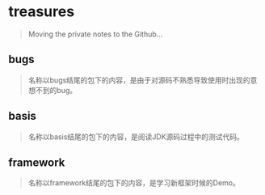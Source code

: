 # treasures
> Moving the private notes to the Github...
## bugs
> 名称以bugs结尾的包下的内容，是由于对源码不熟悉导致使用时出现的意想不到的bug。
## basis
> 名称以basis结尾的包下的内容，是阅读JDK源码过程中的测试代码。
## framework
> 名称以framework结尾的包下的内容，是学习新框架时候的Demo。

